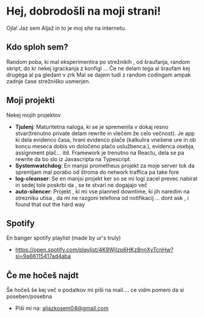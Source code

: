 # Hej, dobrodošli na moji strani! 

Ojla! Jaz sem Aljaž in to je moj site na internetu.

## Kdo sploh sem?

Random poba, ki mal eksperimentira po strežnikih , od šraufanja, random skript, do kr nekej igrackanja z konfigi ... Če ne delam tega al šraufam kej drugega al pa gledam v zrk
Mal se dajem tudi z random codingam ampak zadnje čase strežniško usmerjen.

## Moji projekti
Nekej mojih projektov

- **Tjulenj**: Maturitetna naloga, ki se je spremenila v dokaj resno stvar(trenutno private delam rewrite in vlečem že celo večnost). Je app ki dela evidenco časa, hrani evidenco plače (kalkulira vnešene ure in ob koncu meseca dobis vn določeno plačo uslužbenca.), evidenca osebja, assignment plač... itd. Framework je trenutno na Reactu, dela se pa rewrite da bo slo iz Javascripta na Typescript.
- **Systemwatchdog**: En manjsi prometheus projekt za moje server tok da spremljam mal porabo od štroma do network traffica pa take fore
- **log-cleanser**: Se en manjsi projekt ker so se mi logi zacel prevec nabirat in sedej tole poskrbi da , se te stvari ne dogajajo več
- **auto-silencer**: Projekt , ki mi vse planned downtime, ki jih naredim na strezniku utisa , da mi ne razgoni telefona od notifikacij ... dont ask , i found that out the hard way

## Spotify

En banger spotify playlist (made by ur's truly)
 - https://open.spotify.com/playlist/4K9WiIzp6HKz8nnXyTcnHw?si=9a66115417ad4aba


## Če me hočeš najdt

Še hočeš še kej več o podatkov mi piši na mail.... ce vidm pomeni da si poseben/posebna

- Piši mi na: [aljazkosem04@gmail.com](mailto:aljazkosem04@gmail.com)

